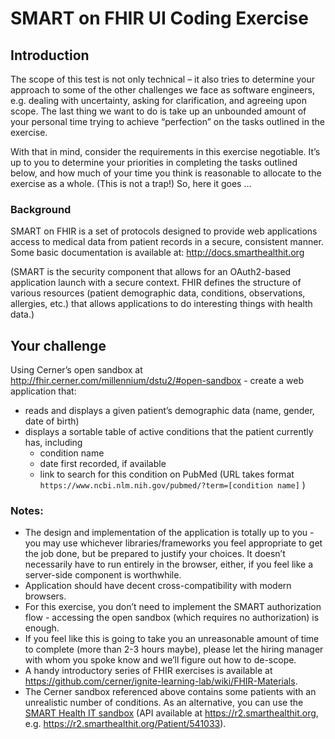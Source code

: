 # SMART on FHIR UI Coding Exercise

## Introduction
The scope of this test is not only technical – it also tries to determine your approach to some of the other challenges we face as software engineers, e.g. dealing with uncertainty, asking for clarification, and agreeing upon scope. The last thing we want to do is take up an unbounded amount of your personal time trying to achieve “perfection” on the tasks outlined in the exercise.
 
With that in mind, consider the requirements in this exercise negotiable. It’s up to you to determine your priorities in completing the tasks outlined below, and how much of your time you think is reasonable to allocate to the exercise as a whole. (This is not a trap!) So, here it goes ...

### Background
SMART on FHIR is a set of protocols designed to provide web applications access to medical data from patient records in a secure, consistent manner. Some basic documentation is available at:
http://docs.smarthealthit.org  
 
(SMART is the security component that allows for an OAuth2-based application launch with a secure context. FHIR defines the structure of various resources (patient demographic data, conditions, observations, allergies, etc.) that allows applications to do interesting things with health data.)
 
## Your challenge
Using Cerner’s open sandbox at http://fhir.cerner.com/millennium/dstu2/#open-sandbox  - create a web application that:
* reads and displays a given patient’s demographic data (name, gender, date of birth)
* displays a sortable table of active conditions that the patient currently has, including
  * condition name
  * date first recorded, if available
  * link to search for this condition on PubMed (URL takes format `https://www.ncbi.nlm.nih.gov/pubmed/?term=[condition name]` )
 
### Notes:
* The design and implementation of the application is totally up to you - you may use whichever libraries/frameworks you feel appropriate to get the job done, but be prepared to justify your choices. It doesn’t necessarily have to run entirely in the browser, either, if you feel like a server-side component is worthwhile.
* Application should have decent cross-compatibility with modern browsers.
* For this exercise, you don’t need to implement the SMART authorization flow - accessing the open sandbox (which requires no authorization) is enough.
* If you feel like this is going to take you an unreasonable amount of time to complete (more than 2-3 hours maybe), please let the hiring manager with whom you spoke know and we’ll figure out how to de-scope.
* A handy introductory series of FHIR exercises is available at https://github.com/cerner/ignite-learning-lab/wiki/FHIR-Materials.
* The Cerner sandbox referenced above contains some patients with an unrealistic number of conditions. As an alternative, you can use the [SMART Health IT sandbox](https://launch.smarthealthit.org/) (API available at https://r2.smarthealthit.org, e.g. https://r2.smarthealthit.org/Patient/541033).
